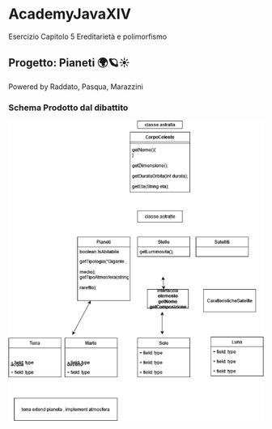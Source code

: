 # AcademyJavaXIV

Esercizio Capitolo 5 Ereditarietà e polimorfismo

## Progetto: Pianeti 🌍🪐☀️ 

Powered by Raddato, Pasqua, Marazzini


### Schema Prodotto dal dibattito

![](Esercizi/Resource/uml.png)
